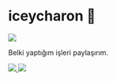 # iceycharon 👋 
![](https://komarev.com/ghpvc/?username=iceycharon)

Belki yaptığım işleri paylaşırım.

<a href="https://github.com/iceycharon">
  <img src="https://github-readme-stats.vercel.app/api?username=iceycharon&count_private=true&hide_border=true&show_icons=true&include_all_commits=true&bg_color=0d1117&title_color=df761c&text_color=FFFFFF&icon_color=df761c">
<img src="https://github-readme-stats.vercel.app/api/top-langs/?username=iceycharon&layout=compact&theme=nord&hide_border=true&bg_color=0d1117&border_radius=6&title_color=df761c">
</a>
